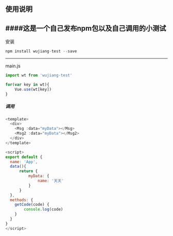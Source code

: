 ## 使用说明
####这是一个自己发布npm包以及自己调用的小测试
------
安装
```javascript
npm install wujiang-test --save
```
------
main.js
```javascript
import wt from 'wujiang-test'

for(var key in wt){
	Vue.use(wt[key])
}
```
##### 调用
```javascript
<template>
  <div>
    <Msg :data="myData"></Msg>
    <Msg2 :data="myData"></Msg2>
  </div>
</template>

<script>
export default {
  name: 'App',
  data(){  
      return {  
          myData: {  
              name: '天天' 
          }  
      }  
  },
  methods: {
    getCode(code) {
        console.log(code)
    }
  }
}
</script>
```